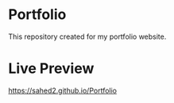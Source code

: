 # Portfolio
This repository created for my portfolio website. 

# Live Preview 
https://sahed2.github.io/Portfolio
